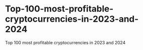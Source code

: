 # Top-100-most-profitable-cryptocurrencies-in-2023-and-2024
Top 100 most profitable cryptocurrencies in 2023 and 2024
